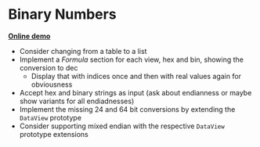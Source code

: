 # Binary Numbers

[**Online demo**](https://tomashubelbauer.github.io/binary-numbers)

- Consider changing from a table to a list
- Implement a *Formula* section for each view, hex and bin, showing the conversion to dec
  - Display that with indices once and then with real values again for obviousness
- Accept hex and binary strings as input (ask about endianness or maybe show variants for all endiadnesses)
- Implement the missing 24 and 64 bit conversions by extending the `DataView` prototype
- Consider supporting mixed endian with the respective `DataView` prototype extensions

